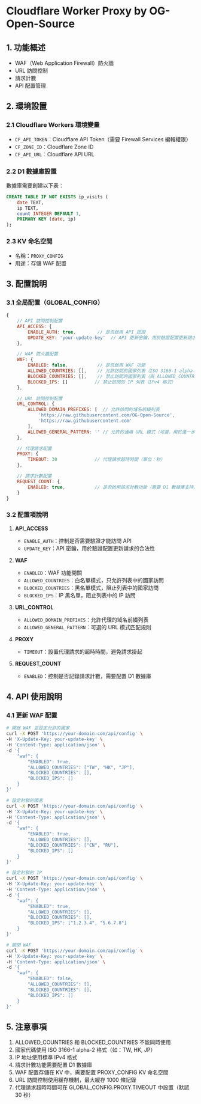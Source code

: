 # Cloudflare Worker Proxy by OG-Open-Source

## 1. 功能概述
- WAF（Web Application Firewall）防火牆
- URL 訪問控制
- 請求計數
- API 配置管理

## 2. 環境設置
### 2.1 Cloudflare Workers 環境變量
- `CF_API_TOKEN`：Cloudflare API Token（需要 Firewall Services 編輯權限）
- `CF_ZONE_ID`：Cloudflare Zone ID
- `CF_API_URL`：Cloudflare API URL

### 2.2 D1 數據庫設置
數據庫需要創建以下表：
```sql
CREATE TABLE IF NOT EXISTS ip_visits (
    date TEXT,
    ip TEXT,
    count INTEGER DEFAULT 1,
    PRIMARY KEY (date, ip)
);
```

### 2.3 KV 命名空間
- 名稱：`PROXY_CONFIG`
- 用途：存儲 WAF 配置

## 3. 配置說明
### 3.1 全局配置（GLOBAL_CONFIG）
```javascript
{
    // API 訪問控制配置
    API_ACCESS: {
        ENABLE_AUTH: true,        // 是否啟用 API 認證
        UPDATE_KEY: 'your-update-key'  // API 更新密鑰，用於驗證配置更新請求
    },

    // WAF 防火牆配置
    WAF: {
        ENABLED: false,           // 是否啟用 WAF 功能
        ALLOWED_COUNTRIES: [],    // 允許訪問的國家列表（ISO 3166-1 alpha-2 格式，如：TW, JP）
        BLOCKED_COUNTRIES: [],    // 禁止訪問的國家列表（與 ALLOWED_COUNTRIES 互斥）
        BLOCKED_IPS: []          // 禁止訪問的 IP 列表（IPv4 格式）
    },

    // URL 訪問控制配置
    URL_CONTROL: {
        ALLOWED_DOMAIN_PREFIXES: [  // 允許訪問的域名前綴列表
            'https://raw.githubusercontent.com/OG-Open-Source',
            'https://raw.githubusercontent.com'
        ],
        ALLOWED_GENERAL_PATTERN: '' // 允許的通用 URL 模式（可選，用於進一步過濾）
    },

    // 代理請求配置
    PROXY: {
        TIMEOUT: 30              // 代理請求超時時間（單位：秒）
    },

    // 請求計數配置
    REQUEST_COUNT: {
        ENABLED: true,           // 是否啟用請求計數功能（需要 D1 數據庫支持）
    }
}
```

### 3.2 配置項說明
1. **API_ACCESS**
   - `ENABLE_AUTH`：控制是否需要驗證才能訪問 API
   - `UPDATE_KEY`：API 密鑰，用於驗證配置更新請求的合法性

2. **WAF**
   - `ENABLED`：WAF 功能開關
   - `ALLOWED_COUNTRIES`：白名單模式，只允許列表中的國家訪問
   - `BLOCKED_COUNTRIES`：黑名單模式，阻止列表中的國家訪問
   - `BLOCKED_IPS`：IP 黑名單，阻止列表中的 IP 訪問

3. **URL_CONTROL**
   - `ALLOWED_DOMAIN_PREFIXES`：允許代理的域名前綴列表
   - `ALLOWED_GENERAL_PATTERN`：可選的 URL 模式匹配規則

4. **PROXY**
   - `TIMEOUT`：設置代理請求的超時時間，避免請求掛起

5. **REQUEST_COUNT**
   - `ENABLED`：控制是否記錄請求計數，需要配置 D1 數據庫

## 4. API 使用說明
### 4.1 更新 WAF 配置
```bash
# 開啟 WAF 並設定允許的國家
curl -X POST 'https://your-domain.com/api/config' \
-H 'X-Update-Key: your-update-key' \
-H 'Content-Type: application/json' \
-d '{
    "waf": {
        "ENABLED": true,
        "ALLOWED_COUNTRIES": ["TW", "HK", "JP"],
        "BLOCKED_COUNTRIES": [],
        "BLOCKED_IPS": []
    }
}'

# 設定封鎖的國家
curl -X POST 'https://your-domain.com/api/config' \
-H 'X-Update-Key: your-update-key' \
-H 'Content-Type: application/json' \
-d '{
    "waf": {
        "ENABLED": true,
        "ALLOWED_COUNTRIES": [],
        "BLOCKED_COUNTRIES": ["CN", "RU"],
        "BLOCKED_IPS": []
    }
}'

# 設定封鎖的 IP
curl -X POST 'https://your-domain.com/api/config' \
-H 'X-Update-Key: your-update-key' \
-H 'Content-Type: application/json' \
-d '{
    "waf": {
        "ENABLED": true,
        "ALLOWED_COUNTRIES": [],
        "BLOCKED_COUNTRIES": [],
        "BLOCKED_IPS": ["1.2.3.4", "5.6.7.8"]
    }
}'

# 關閉 WAF
curl -X POST 'https://your-domain.com/api/config' \
-H 'X-Update-Key: your-update-key' \
-H 'Content-Type: application/json' \
-d '{
    "waf": {
        "ENABLED": false,
        "ALLOWED_COUNTRIES": [],
        "BLOCKED_COUNTRIES": [],
        "BLOCKED_IPS": []
    }
}'
```

## 5. 注意事項
1. ALLOWED_COUNTRIES 和 BLOCKED_COUNTRIES 不能同時使用
2. 國家代碼使用 ISO 3166-1 alpha-2 格式（如：TW, HK, JP）
3. IP 地址使用標準 IPv4 格式
4. 請求計數功能需要配置 D1 數據庫
5. WAF 配置存儲在 KV 中，需要配置 PROXY_CONFIG KV 命名空間
6. URL 訪問控制使用緩存機制，最大緩存 1000 條記錄
7. 代理請求超時時間可在 GLOBAL_CONFIG.PROXY.TIMEOUT 中設置（默認 30 秒）